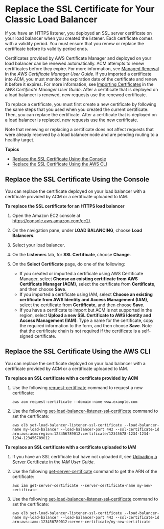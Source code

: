 # Replace the SSL Certificate for Your Classic Load Balancer<a name="elb-update-ssl-cert"></a>

If you have an HTTPS listener, you deployed an SSL server certificate on your load balancer when you created the listener\. Each certificate comes with a validity period\. You must ensure that you renew or replace the certificate before its validity period ends\.

Certificates provided by AWS Certificate Manager and deployed on your load balancer can be renewed automatically\. ACM attempts to renew certificates before they expire\. For more information, see [Managed Renewal](http://docs.aws.amazon.com/acm/latest/userguide/acm-renewal.html) in the *AWS Certificate Manager User Guide*\. If you imported a certificate into ACM, you must monitor the expiration date of the certificate and renew it before it expires\. For more information, see [Importing Certificates](http://docs.aws.amazon.com/acm/latest/userguide/import-certificate.html) in the *AWS Certificate Manager User Guide*\. After a certificate that is deployed on a load balancer is renewed, new requests use the renewed certificate\.

To replace a certificate, you must first create a new certificate by following the same steps that you used when you created the current certificate\. Then, you can replace the certificate\. After a certificate that is deployed on a load balancer is replaced, new requests use the new certificate\.

Note that renewing or replacing a certificate does not affect requests that were already received by a load balancer node and are pending routing to a healthy target\.

**Topics**
+ [Replace the SSL Certificate Using the Console](#us-update-lb-SSLcert-console)
+ [Replace the SSL Certificate Using the AWS CLI](#us-update-lb-SSLcert-cli)

## Replace the SSL Certificate Using the Console<a name="us-update-lb-SSLcert-console"></a>

You can replace the certificate deployed on your load balancer with a certificate provided by ACM or a certificate uploaded to IAM\.

**To replace the SSL certificate for an HTTPS load balancer**

1. Open the Amazon EC2 console at [https://console\.aws\.amazon\.com/ec2/](https://console.aws.amazon.com/ec2/)\.

1. On the navigation pane, under **LOAD BALANCING**, choose **Load Balancers**\.

1. Select your load balancer\.

1. On the **Listeners** tab, for **SSL Certificate**, choose **Change**\.

1. On the **Select Certificate** page, do one of the following:
   + If you created or imported a certificate using AWS Certificate Manager, select **Choose an existing certificate from AWS Certificate Manager \(ACM\)**, select the certificate from **Certificate**, and then choose **Save**\.
   + If you imported a certificate using IAM, select **Choose an existing certificate from AWS Identity and Access Management \(IAM\)**, select the certificate from **Certificate**, and then choose **Save**\.
   + If you have a certificate to import but ACM is not supported in the region, select **Upload a new SSL Certificate to AWS Identity and Access Management \(IAM\)**\. Type a name for the certificate, copy the required information to the form, and then choose **Save**\. Note that the certificate chain is not required if the certificate is a self\-signed certificate\.

## Replace the SSL Certificate Using the AWS CLI<a name="us-update-lb-SSLcert-cli"></a>

You can replace the certificate deployed on your load balancer with a certificate provided by ACM or a certificate uploaded to IAM\.

**To replace an SSL certificate with a certificate provided by ACM**

1. Use the following [request\-certificate](http://docs.aws.amazon.com/cli/latest/reference/acm/request-certificate.html) command to request a new certificate:

   ```
   aws acm request-certificate --domain-name www.example.com
   ```

1. Use the following [set\-load\-balancer\-listener\-ssl\-certificate](http://docs.aws.amazon.com/cli/latest/reference/elb/set-load-balancer-listener-ssl-certificate.html) command to set the certificate:

   ```
   aws elb set-load-balancer-listener-ssl-certificate --load-balancer-name my-load-balancer --load-balancer-port 443 --ssl-certificate-id arn:aws:acm:region:123456789012:certificate/12345678-1234-1234-1234-123456789012
   ```

**To replace an SSL certificate with a certificate uploaded to IAM**

1. If you have an SSL certificate but have not uploaded it, see [Uploading a Server Certificate](http://docs.aws.amazon.com/IAM/latest/UserGuide/id_credentials_server-certs.html#upload-server-certificate) in the *IAM User Guide*\.

1. Use the following [get\-server\-certificate](http://docs.aws.amazon.com/cli/latest/reference/iam/get-server-certificate.html) command to get the ARN of the certificate:

   ```
   aws iam get-server-certificate --server-certificate-name my-new-certificate
   ```

1. Use the following [set\-load\-balancer\-listener\-ssl\-certificate](http://docs.aws.amazon.com/cli/latest/reference/elb/set-load-balancer-listener-ssl-certificate.html) command to set the certificate:

   ```
   aws elb set-load-balancer-listener-ssl-certificate --load-balancer-name my-load-balancer --load-balancer-port 443 --ssl-certificate-id arn:aws:iam::123456789012:server-certificate/my-new-certificate
   ```